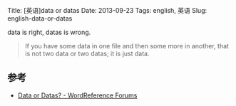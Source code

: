 Title: [英语]data or datas
Date: 2013-09-23
Tags: english, 英语
Slug: english-data-or-datas

data is right, datas is wrong.

> If you have some data in one file and then some more in another, that is not two data or two datas; it is just data.


## 参考

* [Data or Datas? - WordReference Forums](http://forum.wordreference.com/showthread.php?t=11171)
